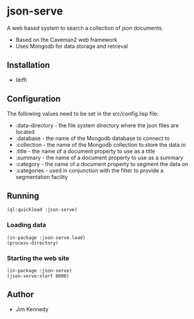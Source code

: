# json-serve

A web based system to search a collection of json documents.

- Based on the Caveman2 web framework
- Uses Mongodb for data storage and retrieval

## Installation

- libffi 

## Configuration
The following values need to be set in the src/config.lisp file:

- :data-directory - the file system directory where the json files are located
- :database - the name of the Mongodb database to connect to 
- :collection - the name of the Mongodb collection to store the data in
- :title  - the name of a document property to use as a title
- :summary  - the name of a document property to use as a summary
- :category - the name of a document property to segment the data on
- :categories - used in conjunction with the filter to provide a segmentation facility

## Running
    (ql:quickload :json-serve)

### Loading data
    (in-package :json-serve.load)
    (process-directory)

### Starting the web site
    (in-package :json-serve)
    (json-serve:start 8080)

## Author

* Jim Kennedy
